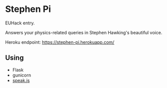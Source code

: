 # Stephen Pi
EUHack entry.

Answers your physics-related queries in Stephen Hawking's beautiful voice.

Heroku endpoint: https://stephen-pi.herokuapp.com/

## Using
* Flask
* gunicorn
* [speak.js](https://github.com/mattytemple/speak-js)